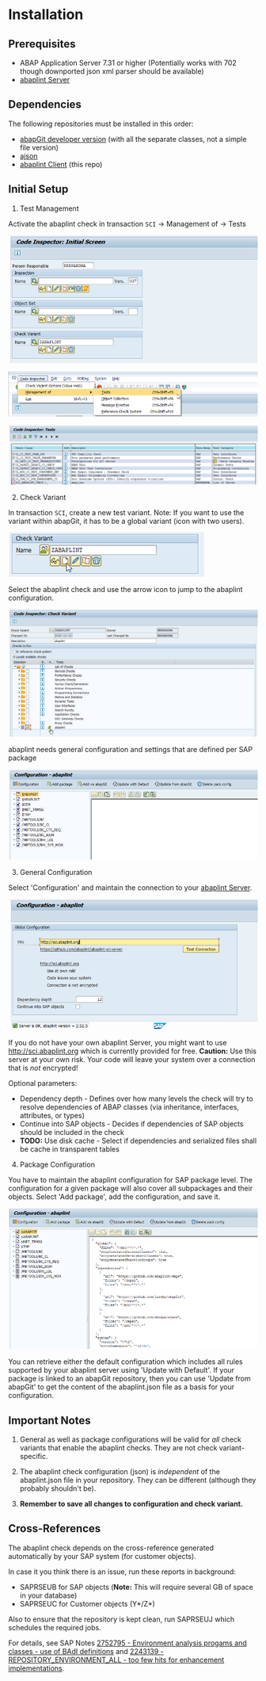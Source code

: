 # Installation

## Prerequisites

* ABAP Application Server 7.31 or higher 
(Potentially works with 702 though downported json xml parser should be available)
* [abaplint Server](https://github.com/abaplint/abaplint-sci-server) 

## Dependencies

The following repositories must be installed in this order:

* [abapGit developer version](https://docs.abapgit.org/guide-install.html#install-developer-version) 
(with all the separate classes, not a simple file version)
* [ajson](https://github.com/sbcgua/ajson) 
* [abaplint Client](https://github.com/abaplint/abaplint-sci-client) (this repo)

## Initial Setup

1. Test Management

Activate the abaplint check in transaction `SCI` -> Management of -> Tests

![sci01](img/sci-01.png)

![sci01](img/sci-02.png)

![sci03](img/sci-03.png)

2. Check Variant

In transaction `SCI`, create a new test variant. Note: If you want to use the variant within abapGit, it has to be a global variant (icon with two users).

![sci07](img/sci-07.png)

Select the abaplint check and use the arrow icon to jump to the abaplint configuration.

![sci04](img/sci-04.png)

abaplint needs general configuration and settings that are defined per SAP package

![sci08](img/sci-08.png)

3. General Configuration

Select 'Configuration' and maintain the connection to your [abaplint Server](https://github.com/abaplint/abaplint-sci-server). 

![sci06](img/sci-06.png)

If you do not have your own abaplint Server, you might want to use http://sci.abaplint.org which is currently provided for free. **Caution:** Use 
this server at your own risk. Your code will leave your system over a connection that is *not* encrypted!

Optional parameters:
- Dependency depth - Defines over how many levels the check will try to resolve dependencies of ABAP classes (via inheritance, interfaces, attributes, or types)
- Continue into SAP objects - Decides if dependencies of SAP objects should be included in the check 
- **TODO:** Use disk cache - Select if dependencies and serialized files shall be cache in transparent tables 

4. Package Configuration

You have to maintain the abaplint configuration for SAP package level. The configuration for a given package will also cover all subpackages and their objects.
Select 'Add package', add the configuration, and save it.

![sci05](img/sci-05.png)

You can retrieve either the default configuration which includes all rules supported by your abaplint server using 'Update with Default'. If your package is
linked to an abapGit repository, then you can use 'Update from abapGit' to get the content of the abaplint.json file as a basis for your configuration.

## Important Notes

1. General as well as package configurations will be valid for *all* check variants that enable the abaplint checks. They are not check variant-specific.

2. The abaplint check configuration (json) is *independent* of the abaplint.json file in your repository. They can be different (although they probably shouldn't be). 

3. **Remember to save all changes to configuration and check variant.**

## Cross-References

The abaplint check depends on the cross-reference generated automatically by your SAP system (for customer objects).

In case it you think there is an issue, run these reports in background:
- SAPRSEUB for SAP objects (**Note:** This will require several GB of space in your database)
- SAPRSEUC for Customer objects (Y*/Z*)

Also to ensure that the repository is kept clean, run SAPRSEUJ which schedules the required jobs.

For details, see SAP Notes [2752795 - Environment analysis progams and classes - use of BAdI definitions](https://launchpad.support.sap.com/#/notes/2752795) and
[2243139 - REPOSITORY_ENVIRONMENT_ALL - too few hits for enhancement implementations](https://launchpad.support.sap.com/#/notes/2243139).
